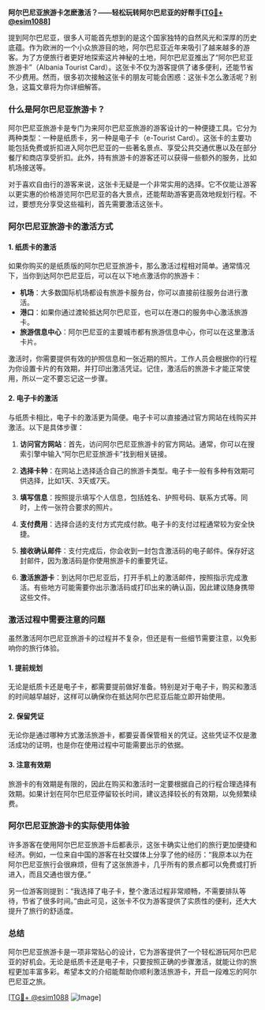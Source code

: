 **阿尔巴尼亚旅游卡怎麽激活？——轻松玩转阿尔巴尼亚的好帮手[[TG💪+ @esim1088](https://t.me/s/esim1088)]**

提到阿尔巴尼亚，很多人可能首先想到的是这个国家独特的自然风光和深厚的历史底蕴。作为欧洲的一个小众旅游目的地，阿尔巴尼亚近年来吸引了越来越多的游客。为了方便旅行者更好地探索这片神秘的土地，阿尔巴尼亚推出了“阿尔巴尼亚旅游卡”（Albania Tourist Card）。这张卡不仅为游客提供了诸多便利，还能节省不少费用。然而，很多初次接触这张卡的朋友可能会困惑：这张卡怎么激活呢？别急，这篇文章将为你详细解答。

### 什么是阿尔巴尼亚旅游卡？

阿尔巴尼亚旅游卡是专门为来阿尔巴尼亚旅游的游客设计的一种便捷工具。它分为两种类型：一种是纸质卡，另一种是电子卡（e-Tourist Card）。这张卡的主要功能包括免费或折扣进入阿尔巴尼亚的一些著名景点、享受公共交通优惠以及在部分餐厅和商店享受折扣。此外，持有旅游卡的游客还可以获得一些额外的服务，比如机场接送等。

对于喜欢自由行的游客来说，这张卡无疑是一个非常实用的选择。它不仅能让游客以更实惠的价格游览阿尔巴尼亚的各大景点，还能帮助游客更高效地规划行程。不过，要想充分享受这些福利，首先需要激活这张卡。

### 阿尔巴尼亚旅游卡的激活方式

#### 1. 纸质卡的激活
如果你购买的是纸质版的阿尔巴尼亚旅游卡，那么激活过程相对简单。通常情况下，当你到达阿尔巴尼亚后，可以在以下地点激活你的旅游卡：

- **机场**：大多数国际机场都设有旅游卡服务台，你可以直接前往服务台进行激活。
- **港口**：如果你通过渡轮抵达阿尔巴尼亚，也可以在港口的服务中心激活旅游卡。
- **旅游信息中心**：阿尔巴尼亚的主要城市都有旅游信息中心，你可以在这里激活卡片。

激活时，你需要提供有效的护照信息和一张近期的照片。工作人员会根据你的行程为你设置卡片的有效期，并打印出激活凭证。记住，激活后的旅游卡才能正常使用，所以一定不要忘记这一步骤。

#### 2. 电子卡的激活
与纸质卡相比，电子卡的激活更为简便。电子卡可以直接通过官方网站在线购买并激活。以下是具体步骤：

1. **访问官方网站**：首先，访问阿尔巴尼亚旅游卡的官方网站。通常，你可以在搜索引擎中输入“阿尔巴尼亚旅游卡”找到相关链接。
   
2. **选择卡种**：在网站上选择适合自己的旅游卡类型。电子卡一般有多种有效期可供选择，比如1天、3天或7天。

3. **填写信息**：按照提示填写个人信息，包括姓名、护照号码、联系方式等。同时，上传一张符合要求的照片。

4. **支付费用**：选择合适的支付方式完成付款。电子卡的支付过程通常较为安全快捷。

5. **接收确认邮件**：支付完成后，你会收到一封包含激活码的电子邮件。保存好这封邮件，因为激活码是你使用旅游卡的重要凭证。

6. **激活旅游卡**：到达阿尔巴尼亚后，打开手机上的激活邮件，按照指示完成激活。有些地方可能需要你出示激活码或打印出来的确认函，因此建议随身携带这些文件。

### 激活过程中需要注意的问题

虽然激活阿尔巴尼亚旅游卡的过程并不复杂，但还是有一些细节需要注意，以免影响你的旅行体验。

#### 1. 提前规划
无论是纸质卡还是电子卡，都需要提前做好准备。特别是对于电子卡，购买和激活的时间越早越好，这样可以确保你在抵达阿尔巴尼亚后能立即开始使用。

#### 2. 保留凭证
无论你是通过哪种方式激活旅游卡，都要妥善保管相关的凭证。这些凭证不仅是激活成功的证明，也是你在使用过程中可能需要出示的依据。

#### 3. 注意有效期
旅游卡的有效期是有限的，因此在购买和激活时一定要根据自己的行程合理选择有效期。如果计划在阿尔巴尼亚停留较长时间，建议选择较长的有效期，以免频繁续费。

### 阿尔巴尼亚旅游卡的实际使用体验

许多游客在使用阿尔巴尼亚旅游卡后都表示，这张卡确实让他们的旅行更加便捷和经济。例如，一位来自中国的游客在社交媒体上分享了他的经历：“我原本以为在阿尔巴尼亚旅行会很麻烦，但有了这张旅游卡，几乎所有的景点都可以免费或打折进入，而且交通也很方便。”

另一位游客则提到：“我选择了电子卡，整个激活过程非常顺畅，不需要排队等待，节省了很多时间。”由此可见，这张卡不仅为游客提供了实质性的便利，还大大提升了旅行的舒适度。

### 总结

阿尔巴尼亚旅游卡是一项非常贴心的设计，它为游客提供了一个轻松游玩阿尔巴尼亚的好机会。无论是纸质卡还是电子卡，只要按照正确的步骤激活，就能让你的旅程更加丰富多彩。希望本文的介绍能帮助你顺利激活旅游卡，开启一段难忘的阿尔巴尼亚之旅。

[[TG💪+ @esim1088](https://t.me/s/esim1088) ![Image](https://i.postimg.cc/4NQfJmqS/Snipaste-2025-05-13-00-14-12.png)]